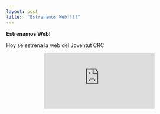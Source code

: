```yaml
---
layout: post
title:  "Estrenamos Web!!!!"
---
```


**Estrenamos Web!**

Hoy se estrena la web del Joventut CRC
<center>

<div class='embed-container'><iframe src='https://www.youtube.com/embed/ANy2itAnwVc' frameborder='0' allowfullscreen></iframe></div>
</center>
